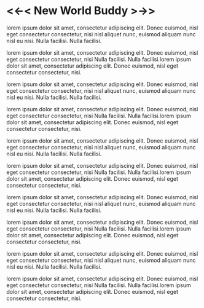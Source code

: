
# <<-< New World Buddy >->>

lorem ipsum dolor sit amet, consectetur adipiscing elit. Donec euismod, nisl eget consectetur consectetur, nisi nisl aliquet nunc, euismod aliquam nunc nisl eu nisi. Nulla facilisi. Nulla facilisi.

lorem ipsum dolor sit amet, consectetur adipiscing elit. Donec euismod, nisl eget consectetur consectetur, nisi Nulla facilisi. Nulla facilisi.lorem ipsum dolor sit amet, consectetur adipiscing elit. Donec euismod, nisl eget consectetur consectetur, nisi.

lorem ipsum dolor sit amet, consectetur adipiscing elit. Donec euismod, nisl eget consectetur consectetur, nisi nisl aliquet nunc, euismod aliquam nunc nisl eu nisi. Nulla facilisi. Nulla facilisi.

lorem ipsum dolor sit amet, consectetur adipiscing elit. Donec euismod, nisl eget consectetur consectetur, nisi Nulla facilisi. Nulla facilisi.lorem ipsum dolor sit amet, consectetur adipiscing elit. Donec euismod, nisl eget consectetur consectetur, nisi.

lorem ipsum dolor sit amet, consectetur adipiscing elit. Donec euismod, nisl eget consectetur consectetur, nisi nisl aliquet nunc, euismod aliquam nunc nisl eu nisi. Nulla facilisi. Nulla facilisi.

lorem ipsum dolor sit amet, consectetur adipiscing elit. Donec euismod, nisl eget consectetur consectetur, nisi Nulla facilisi. Nulla facilisi.lorem ipsum dolor sit amet, consectetur adipiscing elit. Donec euismod, nisl eget consectetur consectetur, nisi.

lorem ipsum dolor sit amet, consectetur adipiscing elit. Donec euismod, nisl eget consectetur consectetur, nisi nisl aliquet nunc, euismod aliquam nunc nisl eu nisi. Nulla facilisi. Nulla facilisi.

lorem ipsum dolor sit amet, consectetur adipiscing elit. Donec euismod, nisl eget consectetur consectetur, nisi Nulla facilisi. Nulla facilisi.lorem ipsum dolor sit amet, consectetur adipiscing elit. Donec euismod, nisl eget consectetur consectetur, nisi.

lorem ipsum dolor sit amet, consectetur adipiscing elit. Donec euismod, nisl eget consectetur consectetur, nisi nisl aliquet nunc, euismod aliquam nunc nisl eu nisi. Nulla facilisi. Nulla facilisi.

lorem ipsum dolor sit amet, consectetur adipiscing elit. Donec euismod, nisl eget consectetur consectetur, nisi Nulla facilisi. Nulla facilisi.lorem ipsum dolor sit amet, consectetur adipiscing elit. Donec euismod, nisl eget consectetur consectetur, nisi.

